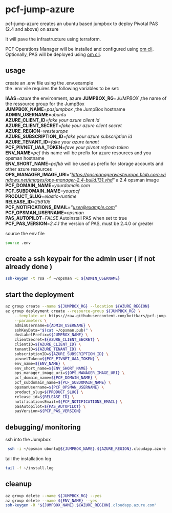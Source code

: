 # pcf-jump-azure

pcf-jump-azure creates an ubuntu based jumpbox to deploy Pivotal PAS (2.4 and above) on azure  

It will pave the infrastructure using terraform.  

PCF Operations Manager will be installed and configured using  [om cli](https://github.com/pivotal-cf/om).  
Optionally, PAS will be deployed using [om cli](https://github.com/pivotal-cf/om).  

## usage  

create an .env file using the .env.example  
the .env vile requires the following variables to be set:  

**IAAS**=*azure* the environment, azure
**JUMPBOX_RG**=*JUMPBOX* ,the name of the ressource group for the JumpBox  
**JUMPBOX_NAME**=*pasjumpbox* ,the JumpBox hostname  
**ADMIN_USERNAME**=*ubuntu*  
**AZURE_CLIENT_ID**=*fake your azure client id*  
**AZURE_CLIENT_SECRET**=*fake your azure client secret*  
**AZURE_REGION**=*westeurope*  
**AZURE_SUBSCRIPTION_ID**=*fake your azure subscription id*  
**AZURE_TENANT_ID**=*fake your azure tenant*  
**PCF_PIVNET_UAA_TOKEN**=*fave your pivnet refresh token*  
**ENV_NAME**=*pcf* this name will be prefix for azure resources and you opsman hostname  
**ENV_SHORT_NAME**=*pcfkb* will be used as prefix for storage accounts and other azure resources  
**OPS_MANAGER_IMAGE_URI**=*"https://opsmanagerwesteurope.blob.core.windows.net/images/ops-manager-2.4-build.131.vhd"* a 2.4 opsman image   
**PCF_DOMAIN_NAME**=*yourdomain.com*  
**PCF_SUBDOMAIN_NAME**=*yourpcf*  
**PRODUCT_SLUG**=*elastic-runtime*  
**RELEASE_ID**=*259105*  
**PCF_NOTIFICATIONS_EMAIL**=*"user@example.com"*  
**PCF_OPSMAN_USERNAME**=*opsman*  
**PAS_AUTOPILOT**=*FALSE* Autoinstall PAS when set to true  
**PCF_PAS_VERSION**=*2.4.1* the version of PAS, must be 2.4.0 or greater

source the env file  
```bash
source .env
```

## create a ssh keypair for the admin user ( if not already done ) 

```bash
ssh-keygen -t rsa -f ~/opsman -C ${ADMIN_USERNAME}
```

## start the deployment

```bash
az group create --name ${JUMPBOX_RG} --location ${AZURE_REGION}
az group deployment create --resource-group ${JUMPBOX_RG} \
    --template-uri https://raw.githubusercontent.com/bottkars/pcf-jump-azure/master/azuredeploy.json \
    --parameters \
    adminUsername=${ADMIN_USERNAME} \
    sshKeyData="$(cat ~/opsman.pub)" \
    dnsLabelPrefix=${JUMPBOX_NAME} \
    clientSecret=${AZURE_CLIENT_SECRET} \
    clientID=${AZURE_CLIENT_ID} \
    tenantID=${AZURE_TENANT_ID} \
    subscriptionID=${AZURE_SUBSCRIPTION_ID} \
    pivnetToken=${PCF_PIVNET_UAA_TOKEN} \
    env_name=${ENV_NAME} \
    env_short_name=${ENV_SHORT_NAME} \
    ops_manager_image_uri=${OPS_MANAGER_IMAGE_URI} \
    pcf_domain_name=${PCF_DOMAIN_NAME} \
    pcf_subdomain_name=${PCF_SUBDOMAIN_NAME} \
    opsmanUsername=${PCF_OPSMAN_USERNAME} \
    product_slug=${PRODUCT_SLUG} \
    release_id=${RELEASE_ID} \
    notificationsEmail=${PCF_NOTIFICATIONS_EMAIL} \
    pasAutopilot=${PAS_AUTOPILOT} \
    pasVersion=${PCF_PAS_VERSION}
```

## debugging/ monitoring

ssh into the Jumpbox  

```bash
 ssh -i ~/opsman ubuntu@${JUMPBOX_NAME}.${AZURE_REGION}.cloudapp.azure.com
```

tail the installation log  

```bash
tail -f ~/install.log
```

## cleanup

```bash
az group delete --name ${JUMPBOX_RG} --yes
az group delete --name ${ENV_NAME} --yes
ssh-keygen -R "${JUMPBOX_NAME}.${AZURE_REGION}.cloudapp.azure.com"
```